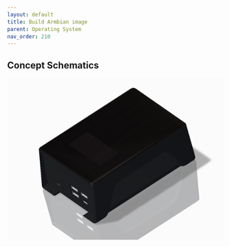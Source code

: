 ```yaml
---
layout: default
title: Build Armbian image
parent: Operating System
nav_order: 210
---
```

## Concept Schematics

![alt text][images]

[images]: Base_render_angle_1.png "Concept Render of BitBox Base"

[images]: Base_render_top_dimensions_1.png "Concept Render of BitBox Base - top view"

[images]: base_section_explode_angle_1.png "Concept Render of BitBox Base - exploded section view"